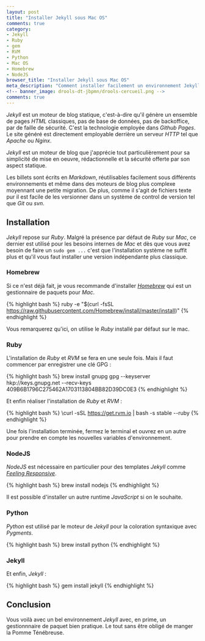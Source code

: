 ```yaml
---
layout: post
title: "Installer Jekyll sous Mac OS"
comments: true
category: 
- Jekyll
- Ruby
- gem
- RVM
- Python
- Mac OS
- Homebrew
- NodeJS
browser_title: "Installer Jekyll sous Mac OS"
meta_description: "Comment installer facilement un environnement Jekyll complet."
<!-- banner_image: drools-dt-jbpmn/drools-cercueil.png -->
comments: true
---
```


*Jekyll* est un moteur de blog statique, c'est-à-dire qu'il génère un ensemble de pages *HTML* classiques, pas de base de données, pas de backoffice, par de faille de sécurité. C'est la technologie employée dans *Github Pages*. Le site généré est directement employable derrière un serveur *HTTP* tel que *Apache* ou *Nginx*.


*Jekyll* est un moteur de blog que j'apprécie tout particulièrement pour sa simplicité de mise en oeuvre, rédactionnelle et la sécurité offerte par son aspect statique.

Les billets sont écrits en *Markdown*, réutilisables facilement sous différents environnements et même dans des moteurs de blog plus complexe moyennant une petite migration. De plus, comme il s'agit de fichiers texte pur il est facile de les versionner dans un système de control de version tel que *Git* ou *svn*.

## Installation

*Jekyll* repose sur *Ruby*. Malgré la présence par défaut de *Ruby* sur *Mac*, ce dernier est utilisé pour les besoins internes de *Mac* et dès que vous avez besoin de faire un `sudo gem ...` c'est que l'installation système ne suffit plus et qu'il vous faut installer une version indépendante plus classique.

### Homebrew

Si ce n'est déjà fait, je vous recommande d'installer [*Homebrew*](http://brew.sh/index_fr.html) qui est un gestionnaire de paquets pour *Mac*.

{% highlight bash %} 
ruby -e "$(curl -fsSL https://raw.githubusercontent.com/Homebrew/install/master/install)"
{% endhighlight %}

Vous remarquerez qu'ici, on utilise le *Ruby* installé par défaut sur le mac.

### Ruby

L'installation de *Ruby* et *RVM* se fera en une seule fois. Mais il faut commencer par enregistrer une clé GPG :

{% highlight bash %} 
brew install gnupg
gpg --keyserver hkp://keys.gnupg.net
    --recv-keys 409B6B1796C275462A1703113804BB82D39DC0E3
{% endhighlight %}

Et enfin réaliser l'installation de *Ruby* et *RVM* :

{% highlight bash %} 
\curl -sSL https://get.rvm.io | bash -s stable --ruby
{% endhighlight %}

Une fois l'installation terminée, fermez le terminal et ouvrez en un autre pour prendre en compte les nouvelles variables d'environnement.

### NodeJS

*NodeJS* est nécessaire en particulier pour des templates *Jekyll* comme [*Feeling Responsive*](https://phlow.github.io/feeling-responsive/).

{% highlight bash %} 
brew install nodejs
{% endhighlight %}

Il est possible d'installer un autre runtime *JavaScript* si on le souhaite.

### Python

*Python* est utilisé par le moteur de *Jekyll* pour la coloration syntaxique avec *Pygments*.

{% highlight bash %} 
brew install python
{% endhighlight %}

### Jekyll 

Et enfin, *Jekyll* :

{% highlight bash %} 
gem install jekyll
{% endhighlight %}

## Conclusion

Vous voilà avec un bel environnement *Jekyll* avec, en prime, un gestionnnaire de paquet bien pratique. Le tout sans être obligé de manger la Pomme Ténébreuse.
